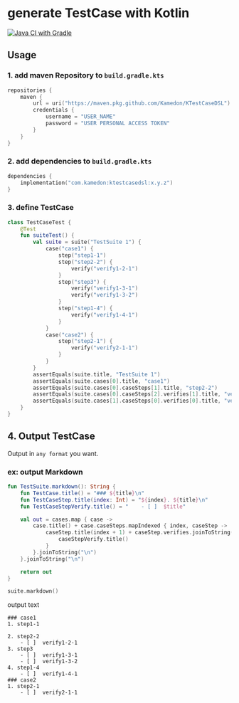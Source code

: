 # generate TestCase with Kotlin

[![Java CI with Gradle](https://github.com/kamedon/KTestCaseDSL/actions/workflows/gradle.yml/badge.svg)](https://github.com/kamedon/KTestCaseDSL/actions/workflows/gradle.yml)

## Usage

### 1. add maven Repository to `build.gradle.kts`

```kotlin
repositories {
    maven {
        url = uri("https://maven.pkg.github.com/Kamedon/KTestCaseDSL")
        credentials {
            username = "USER_NAME" 
            password = "USER PERSONAL ACCESS TOKEN"
        }
    }
}
```

### 2. add dependencies to `build.gradle.kts`
```kotlin
dependencies {
    implementation("com.kamedon:ktestcasedsl:x.y.z")
}
```


### 3. define TestCase

```kotlin
class TestCaseTest {
    @Test
    fun suiteTest() {
        val suite = suite("TestSuite 1") {
            case("case1") {
                step("step1-1")
                step("step2-2") {
                    verify("verify1-2-1")
                }
                step("step3") {
                    verify("verify1-3-1")
                    verify("verify1-3-2")
                }
                step("step1-4") {
                    verify("verify1-4-1")
                }
            }
            case("case2") {
                step("step2-1") {
                    verify("verify2-1-1")
                }
            }
        }
        assertEquals(suite.title, "TestSuite 1")
        assertEquals(suite.cases[0].title, "case1")
        assertEquals(suite.cases[0].caseSteps[1].title, "step2-2")
        assertEquals(suite.cases[0].caseSteps[2].verifies[1].title, "verify1-3-2")
        assertEquals(suite.cases[1].caseSteps[0].verifies[0].title, "verify2-1-1")
    }
}

```

## 4. Output TestCase

Output in `any format` you want.

### ex: output Markdown

```kotlin
fun TestSuite.markdown(): String {
    fun TestCase.title() = "### ${title}\n"
    fun TestCaseStep.title(index: Int) = "${index}. ${title}\n"
    fun TestCaseStepVerify.title() = "    - [ ]  $title"

    val out = cases.map { case ->
        case.title() + case.caseSteps.mapIndexed { index, caseStep ->
            caseStep.title(index + 1) + caseStep.verifies.joinToString("\n") { caseStepVerify ->
                caseStepVerify.title()
            }
        }.joinToString("\n")
    }.joinToString("\n")

    return out
}
```

```kotlin
suite.markdown()
```

output text

```
### case1
1. step1-1

2. step2-2
    - [ ]  verify1-2-1
3. step3
    - [ ]  verify1-3-1
    - [ ]  verify1-3-2
4. step1-4
    - [ ]  verify1-4-1
### case2
1. step2-1
    - [ ]  verify2-1-1
```
